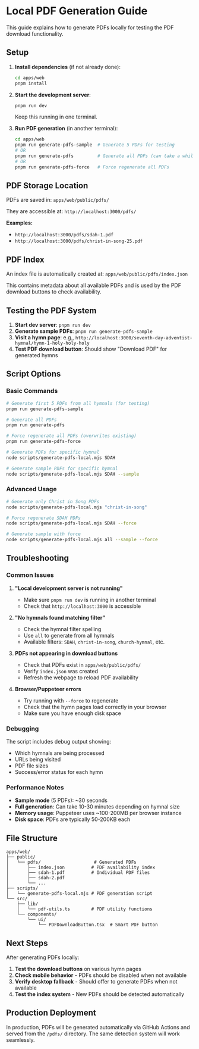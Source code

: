 # Local PDF Generation Guide

This guide explains how to generate PDFs locally for testing the PDF download functionality.

## Setup

1. **Install dependencies** (if not already done):
   ```bash
   cd apps/web
   pnpm install
   ```

2. **Start the development server**:
   ```bash
   pnpm run dev
   ```
   Keep this running in one terminal.

3. **Run PDF generation** (in another terminal):
   ```bash
   cd apps/web
   pnpm run generate-pdfs-sample  # Generate 5 PDFs for testing
   # OR
   pnpm run generate-pdfs         # Generate all PDFs (can take a while)
   # OR
   pnpm run generate-pdfs-force   # Force regenerate all PDFs
   ```

## PDF Storage Location

PDFs are saved in: `apps/web/public/pdfs/`

They are accessible at: `http://localhost:3000/pdfs/`

**Examples:**
- `http://localhost:3000/pdfs/sdah-1.pdf`
- `http://localhost:3000/pdfs/christ-in-song-25.pdf`

## PDF Index

An index file is automatically created at: `apps/web/public/pdfs/index.json`

This contains metadata about all available PDFs and is used by the PDF download buttons to check availability.

## Testing the PDF System

1. **Start dev server**: `pnpm run dev`
2. **Generate sample PDFs**: `pnpm run generate-pdfs-sample`
3. **Visit a hymn page**: e.g., `http://localhost:3000/seventh-day-adventist-hymnal/hymn-1-holy-holy-holy`
4. **Test PDF download button**: Should show "Download PDF" for generated hymns

## Script Options

### Basic Commands
```bash
# Generate first 5 PDFs from all hymnals (for testing)
pnpm run generate-pdfs-sample

# Generate all PDFs
pnpm run generate-pdfs

# Force regenerate all PDFs (overwrites existing)
pnpm run generate-pdfs-force

# Generate PDFs for specific hymnal
node scripts/generate-pdfs-local.mjs SDAH

# Generate sample PDFs for specific hymnal
node scripts/generate-pdfs-local.mjs SDAH --sample
```

### Advanced Usage
```bash
# Generate only Christ in Song PDFs
node scripts/generate-pdfs-local.mjs "christ-in-song"

# Force regenerate SDAH PDFs
node scripts/generate-pdfs-local.mjs SDAH --force

# Generate sample with force
node scripts/generate-pdfs-local.mjs all --sample --force
```

## Troubleshooting

### Common Issues

1. **"Local development server is not running"**
   - Make sure `pnpm run dev` is running in another terminal
   - Check that `http://localhost:3000` is accessible

2. **"No hymnals found matching filter"**
   - Check the hymnal filter spelling
   - Use `all` to generate from all hymnals
   - Available filters: `SDAH`, `christ-in-song`, `church-hymnal`, etc.

3. **PDFs not appearing in download buttons**
   - Check that PDFs exist in `apps/web/public/pdfs/`
   - Verify `index.json` was created
   - Refresh the webpage to reload PDF availability

4. **Browser/Puppeteer errors**
   - Try running with `--force` to regenerate
   - Check that the hymn pages load correctly in your browser
   - Make sure you have enough disk space

### Debugging

The script includes debug output showing:
- Which hymnals are being processed
- URLs being visited
- PDF file sizes
- Success/error status for each hymn

### Performance Notes

- **Sample mode** (5 PDFs): ~30 seconds
- **Full generation**: Can take 10-30 minutes depending on hymnal size
- **Memory usage**: Puppeteer uses ~100-200MB per browser instance
- **Disk space**: PDFs are typically 50-200KB each

## File Structure

```
apps/web/
├── public/
│   └── pdfs/                    # Generated PDFs
│       ├── index.json          # PDF availability index
│       ├── sdah-1.pdf          # Individual PDF files
│       ├── sdah-2.pdf
│       └── ...
├── scripts/
│   └── generate-pdfs-local.mjs # PDF generation script
└── src/
    ├── lib/
    │   └── pdf-utils.ts        # PDF utility functions
    └── components/
        └── ui/
            └── PDFDownloadButton.tsx  # Smart PDF button
```

## Next Steps

After generating PDFs locally:

1. **Test the download buttons** on various hymn pages
2. **Check mobile behavior** - PDFs should be disabled when not available
3. **Verify desktop fallback** - Should offer to generate PDFs when not available
4. **Test the index system** - New PDFs should be detected automatically

## Production Deployment

In production, PDFs will be generated automatically via GitHub Actions and served from the `/pdfs/` directory. The same detection system will work seamlessly.